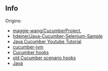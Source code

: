 Info
----

Origins: 

  * [maggie-wang/CucumberProject](https://github.com/maggie-wang/CucumberProject), 
  * [hdeiner/Java-Cucumber-Selenium-Sample](https://github.com/hdeiner/Java-Cucumber-Selenium-Sample)
  * [Java Cucumber Youtube Tutorial](https://www.youtube.com/watch?v=pD4B839qfos&list=PL_noPv5wmuO_t6yYbPfjwhJFOOcio89tI)
  * [cucumber-jvm](https://github.com/cucumber/cucumber-jvm)
  * [Cucumber hooks](https://sukesh15.gitbooks.io/cucumber-jvm-test-framework-)
  * [old Cucumber scenario hooks](http://zsoltfabok.com/blog/2012/09/cucumber-jvm-hooks/)
  * [Java](http://www.dokwork.ru/2015/08/cucumber.html)
